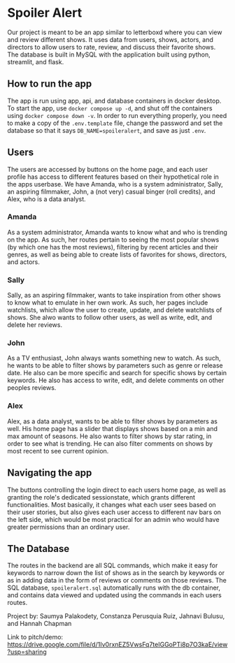# Spoiler Alert

Our project is meant to be an app similar to letterboxd where you can view and review different shows. It uses data from users, shows, actors, and directors to allow users to rate, review, and discuss their favorite shows. The database is built in MySQL with the application built using python, streamlit, and flask. 


## How to run the app
The app is run using app, api, and database containers in docker desktop. To start the app, use `docker compose up -d`, and shut off the containers using `docker compose down -v`. In order to run everything properly, you need to make a copy of the `.env.template` file, change the password and set the database so that it says `DB_NAME=spoileralert`, and save as just `.env`. 


## Users
The users are accessed by buttons on the home page, and each user profile has access to different features based on their hypothetical role in the apps userbase. We have Amanda, who is a system administrator, Sally, an aspiring filmmaker, John, a (not very) casual binger (roll credits), and Alex, who is a data analyst. 
### Amanda
As a system administrator, Amanda wants to know what and who is trending on the app. As such, her routes pertain to seeing the most popular shows (by which one has the most reviews), filtering by recent articles and their genres, as well as being able to create lists of favorites for shows, directors, and actors.
### Sally
Sally, as an aspiring filmmaker, wants to take inspiration from other shows to know what to emulate in her own work. As such, her pages include watchlists, which allow the user to create, update, and delete watchlists of shows. She alwo wants to follow other users, as well as write, edit, and delete her reviews. 
### John
As a TV enthusiast, John always wants something new to watch. As such, he wants to be able to filter shows by parameters such as genre or release date. He also can be more specific and search for specific shows by certain keywords. He also has access to write, edit, and delete comments on other peoples reviews.
### Alex
Alex, as a data analyst, wants to be able to filter shows by parameters as well. His home page has a slider that displays shows based on a min and max amount of seasons. He also wants to filter shows by star rating, in order to see what is trending. He can also filter comments on shows by most recent to see current opinion.

## Navigating the app
The buttons controlling the login direct to each users home page, as well as granting the role's dedicated sessionstate, which grants different functionalities. Most basically, it changes what each user sees based on their user stories, but also gives each user access to different nav bars on the left side, which would be most practical for an admin who would have greater permissions than an ordinary user. 

## The Database
The routes in the backend are all SQL commands, which make it easy for keywords to narrow down the list of shows as in the search by keywords or as in adding data in the form of reviews or comments on those reviews. The SQL database, `spoileralert.sql` automatically runs with the db container, and contains data viewed and updated using the commands in each users routes.

Project by: Saumya Palakodety, Constanza Perusquia Ruiz, Jahnavi Bulusu, and Hannah Chapman

Link to pitch/demo: https://drive.google.com/file/d/1Iv0rxnEZ5VwsFq7teIGGoPTi8p7O3kaE/view?usp=sharing
